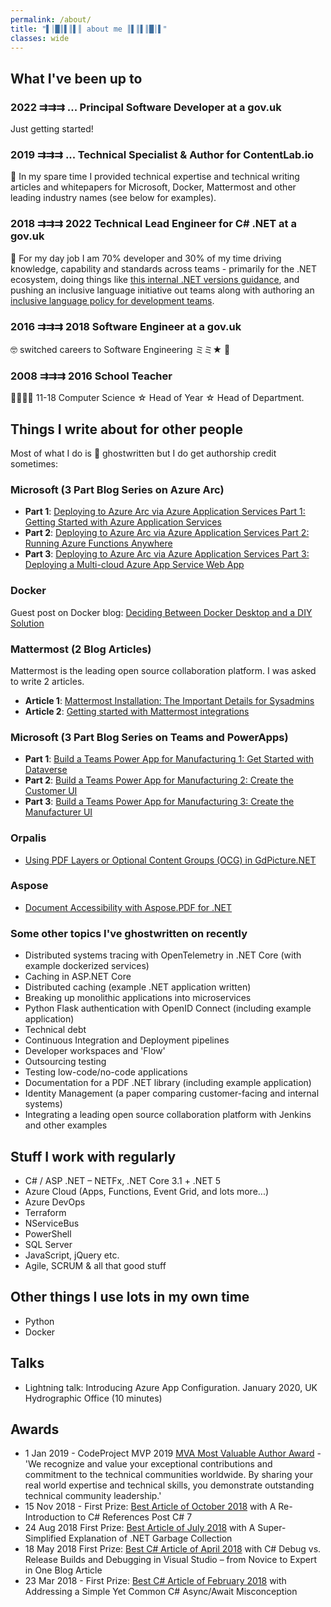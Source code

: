 ```yaml
---
permalink: /about/
title: "▌│█║▌║▌║ about me ║▌║▌║█│▌"
classes: wide
---
```


## What I've been up to

### 2022 ⇉⇉⇉ ...   Principal Software Developer at a gov.uk

Just getting started!

### 2019 ⇉⇉⇉ ...   Technical Specialist & Author for ContentLab.io

🧙 In my spare time I provided technical expertise and technical writing articles and whitepapers for Microsoft, Docker, Mattermost and other leading industry names (see below for examples).

### 2018 ⇉⇉⇉ 2022 Technical Lead Engineer for C# .NET at a gov.uk

👷 For my day job I am 70% developer and 30% of my time driving knowledge, capability and standards across teams - primarily for the .NET ecosystem, doing things like [this internal .NET versions guidance](https://github.com/UKHO/dotnet-guild/blob/main/dotnetversions.md), and pushing an inclusive language initiative out teams along with authoring  an [inclusive language policy for development teams](https://github.com/UKHO/docs/blob/main/software-engineering-policies/InclusiveLanguage/InclusiveLanguagePolicy.md).

### 2016 ⇉⇉⇉ 2018 Software Engineer at a gov.uk

🤓 switched careers to Software Engineering ミミ★ 🥳

### 2008 ⇉⇉⇉ 2016 School Teacher

👨‍🏫🦸‍♂️ 11-18 Computer Science ☆ Head of Year ☆ Head of Department.

## Things I write about for other people

Most of what I do is 👻 ghostwritten but I do get authorship credit sometimes:

### Microsoft (3 Part Blog Series on Azure Arc)

- **Part 1**: [Deploying to Azure Arc via Azure Application Services Part 1: Getting Started with Azure Application Services](https://www.codeproject.com/Articles/5329093/Deploying-to-Azure-Arc-via-Azure-Application-Servi)
- **Part 2**: [Deploying to Azure Arc via Azure Application Services Part 2: Running Azure Functions Anywhere](https://www.codeproject.com/Articles/5329094/Deploying-to-Azure-Arc-via-Azure-Application-Ser-2)
- **Part 3**: [Deploying to Azure Arc via Azure Application Services Part 3: Deploying a Multi-cloud Azure App Service Web App](https://www.codeproject.com/Articles/5329095/Deploying-to-Azure-Arc-via-Azure-Application-Ser-3)

### Docker

Guest post on Docker blog: [Deciding Between Docker Desktop and a DIY Solution](https://www.docker.com/blog/guest-blog-deciding-between-docker-desktop-and-a-diy-solution/)

### Mattermost (2 Blog Articles)

Mattermost is the leading open source collaboration platform. I was asked to write 2 articles.

- **Article 1**: [Mattermost Installation: The Important Details for Sysadmins](https://mattermost.com/blog/mattermost-installation-for-sysadmins/)
- **Article 2**: [Getting started with Mattermost integrations](https://mattermost.com/blog/getting-started-with-mattermost-integrations/)

### Microsoft (3 Part Blog Series on Teams and PowerApps)

- **Part 1**: [Build a Teams Power App for Manufacturing 1: Get Started with Dataverse](https://www.codeproject.com/Articles/5303169/Build-a-Teams-Power-App-for-Manufacturing-1-Get-St)
- **Part 2**: [Build a Teams Power App for Manufacturing 2: Create the Customer UI](https://www.codeproject.com/Articles/5303170/Build-a-Teams-Power-App-for-Manufacturing-2-Create)
- **Part 3**: [Build a Teams Power App for Manufacturing 3: Create the Manufacturer UI
](https://www.codeproject.com/Articles/5303171/Build-a-Teams-Power-App-for-Manufacturing-3-Create)

### Orpalis

- [Using PDF Layers or Optional Content Groups (OCG) in GdPicture.NET](https://www.gdpicture.com/blog/pdf-layers-ocg/)

### Aspose

- [Document Accessibility with Aspose.PDF for .NET](https://contentlab.io/aspose-pdf-net-accessibility/)

### Some other topics I've ghostwritten on recently

- Distributed systems tracing with OpenTelemetry in .NET Core (with example dockerized services)
- Caching in ASP.NET Core
- Distributed caching (example .NET application written)
- Breaking up monolithic applications into microservices
- Python Flask authentication with OpenID Connect (including example application)
- Technical debt
- Continuous Integration and Deployment pipelines
- Developer workspaces and 'Flow'
- Outsourcing testing
- Testing low-code/no-code applications
- Documentation for a PDF .NET library (including example application)
- Identity Management (a paper comparing customer-facing and internal systems)
- Integrating a leading open source collaboration platform with Jenkins and other examples

## Stuff I work with regularly

- C# / ASP .NET – NETFx, .NET Core 3.1 + .NET 5
- Azure Cloud (Apps, Functions, Event Grid, and lots more...)
- Azure DevOps
- Terraform
- NServiceBus
- PowerShell
- SQL Server
- JavaScript, jQuery etc.
- Agile, SCRUM & all that good stuff

## Other things I use lots in my own time

- Python
- Docker

## Talks

- Lightning talk: Introducing Azure App Configuration. January 2020, UK Hydrographic Office (10 minutes)

## Awards

- 1 Jan 2019 - CodeProject MVP 2019 [MVA Most Valuable Author Award](https://www.codeproject.com/Competitions/1071/CodeProject-MVP-2019.aspx) - 'We recognize and value your exceptional contributions and commitment to the technical communities worldwide. By sharing your real world expertise and technical skills, you demonstrate outstanding technical community leadership.'
- 15 Nov 2018 - First Prize: [Best Article of October 2018](https://www.codeproject.com/Articles/1263638/A-Re-Introduction-to-Csharp-References-Post-Csharp) with A Re-Introduction to C# References Post C# 7
- 24 Aug 2018 First Prize: [Best Article of July 2018](https://www.codeproject.com/Articles/1252394/A-Super-Simplified-Explanation-of-NET-Garbage-Coll) with A Super-Simplified Explanation of .NET Garbage Collection
- 18 May 2018 First Prize: [Best C# Article of April 2018](https://www.codeproject.com/Articles/1239524/Csharp-Debug-vs-Release-Builds-and-Debugging-in-Vi) with C# Debug vs. Release Builds and Debugging in Visual Studio – from Novice to Expert in One Blog Article
- 23 Mar 2018 - First Prize: [Best C# Article of February 2018](https://www.codeproject.com/Articles/1229574/Addressing-a-simple-yet-common-Csharp-Async-Await) with Addressing a Simple Yet Common C# Async/Await Misconception
